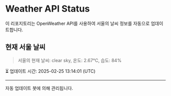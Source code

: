 
# Weather API Status

이 리포지토리는 OpenWeather API를 사용하여 서울의 날씨 정보를 자동으로 업데이트합니다.

## 현재 서울 날씨
> 서울의 현재 날씨: clear sky, 온도: 2.67°C, 습도: 84%

⏳ 업데이트 시간: 2025-02-25 13:14:01 (UTC)

---
자동 업데이트 봇에 의해 관리됩니다.
